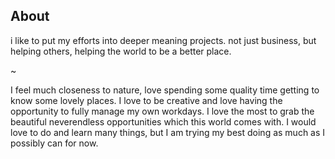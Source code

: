 ## About 
i like to put my efforts into deeper meaning projects. not just business, but helping others, helping the world to be a better place.

~

I feel much closeness to nature, love spending some quality time getting to know some lovely places. I love to be creative and love having the opportunity to fully manage my own workdays. I love the most to grab the beautiful neverendless opportunities which this world comes with. I would love to do and learn many things, but I am trying my best doing as much as I possibly can for now.
